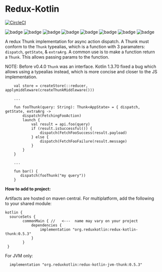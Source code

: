 # Redux-Kotlin

[![CircleCI](https://circleci.com/gh/reduxkotlin/redux-kotlin-thunk.svg?style=svg)](https://circleci.com/gh/reduxkotlin/redux-kotlin-thunk)


![badge][badge-android]
![badge][badge-native]
![badge][badge-js]
![badge][badge-jvm]
![badge][badge-linux]
![badge][badge-windows]
![badge][badge-mac]
![badge][badge-wasm]

A redux Thunk implementation for async action dispatch. 
A Thunk must conform to the `Thunk` typealias, which is a function with 3 paramaters: `dispatch`, `getState`, & `extraArg`.
A common use is to make a function return a `Thunk`.  This allows passing params to the function.

NOTE: Before v0.4.0 `Thunk` was an interface.  Kotlin 1.3.70 fixed a bug which allows using a typealias instead, which is more concise and closer to the JS implementation.

```
    val store = createStore(::reducer, applymiddleware(createThunkMiddleware()))
    
    ...
    
    fun fooThunk(query: String): Thunk<AppState> = { dispatch, getState, extraArg ->
        dispatch(FetchingFooAction)
        launch {
            val result = api.foo(query)
            if (result.isSuccessful()) {
                dispatch(FetchFooSuccess(result.payload)
            } else {
                dispatch(FetchFooFailure(result.message)
            }
        }  
    }
 
    ...
    
    fun bar() {
       dispatch(fooThunk("my query")) 
    }
```

__How to add to project:__

Artifacts are hosted on maven central.  For multiplatform, add the following to your shared module:

```
kotlin {
  sourceSets {
        commonMain { //   <---  name may vary on your project
            dependencies {
                implementation "org.reduxkotlin:redux-kotlin-thunk:0.5.3"
            }
        }
 }
```

For JVM only:
```
  implementation "org.reduxkotlin:redux-kotlin-jvm-thunk:0.5.3"
```

[badge-android]: http://img.shields.io/badge/platform-android-brightgreen.svg?style=flat
[badge-native]: http://img.shields.io/badge/platform-native-lightgrey.svg?style=flat	
[badge-native]: http://img.shields.io/badge/platform-native-lightgrey.svg?style=flat
[badge-js]: http://img.shields.io/badge/platform-js-yellow.svg?style=flat
[badge-js]: http://img.shields.io/badge/platform-js-yellow.svg?style=flat
[badge-jvm]: http://img.shields.io/badge/platform-jvm-orange.svg?style=flat
[badge-jvm]: http://img.shields.io/badge/platform-jvm-orange.svg?style=flat
[badge-linux]: http://img.shields.io/badge/platform-linux-important.svg?style=flat
[badge-linux]: http://img.shields.io/badge/platform-linux-important.svg?style=flat 
[badge-windows]: http://img.shields.io/badge/platform-windows-informational.svg?style=flat
[badge-windows]: http://img.shields.io/badge/platform-windows-informational.svg?style=flat
[badge-mac]: http://img.shields.io/badge/platform-macos-lightgrey.svg?style=flat
[badge-mac]: http://img.shields.io/badge/platform-macos-lightgrey.svg?style=flat
[badge-wasm]: https://img.shields.io/badge/platform-wasm-darkblue.svg?style=flat
